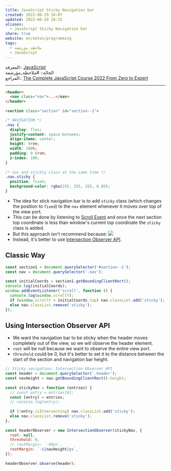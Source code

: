 ```yaml
---  
title: JavaScript Sticky Navigation bar  
created: 2022-06-29 18:07  
updated: 2022-06-29 18:15  
aliases:  
  - JavaScript Sticky Navigation bar  
share: true  
website: en/notes/programming  
tags:  
  - ملاحظة_مؤرشفة  
  - JavaScript  
---  
```

  
  
  
المعرفة:: [JavaScript](JavaScript)  
الحالة:: #ملاحظة_مؤرشفة  
المراجع:: [The Complete JavaScript Course 2022 From Zero to Expert](The%20Complete%20JavaScript%20Course%202022%20From%20Zero%20to%20Expert)  
  
---  
  
```html  
<header>  
  <nav class="nav">...</nav>  
</header>  
  
<section class="section" id="section--1">  
```  
  
```css  
/* NAVIGATION */  
.nav {  
  display: flex;  
  justify-content: space-between;  
  align-items: center;  
  height: 9rem;  
  width: 100%;  
  padding: 0 6rem;  
  z-index: 100;  
}  
  
/* nav and stickly class at the same time */  
.nav.sticky {  
  position: fixed;  
  background-color: rgba(255, 255, 255, 0.95);  
}  
```  
  
- The idea for stick navigation bar is to add `sticky` class (which changes the position to `fixed`) to the `nav` element whenever it moves over top of the view port.  
- This can be done by listening to [Scroll Event](,%20JavaScript%20Events#Scroll%20Event) and once the next section top coordinate is less than window's current top coordinate the `sticky` class is added.  
- But this approach isn't recommend because: ![](,%20JavaScript%20Events#%5EscrollEvent)  
- Instead, it's better to use [Intersection Observer API](JavaScript%20Intersection%20Observer%20API).  
  
## Classic Way  
  
```js  
const section1 = document.querySelector('#section--1');  
const nav = document.querySelector('.nav');  
  
const initialCoords = section1.getBoundingClientRect();  
console.log(initialCoords);  
window.addEventListener('scroll', function () {  
  console.log(window.scrollY);  
  if (window.scrollY > initialCoords.top) nav.classList.add('sticky');  
  else nav.classList.remove('sticky');  
});  
```  
  
## Using Intersection Observer API  
  
- We want the navigation bar to be sticky when the header moves completely out of the view, so we will observe the header element.  
- `root` will be null because we want to observe the entire view port.  
- `threshold` could be 0, but it's better to set it to the distance between the start of the section and navigation bar height.  
  
```js  
// Sticky navigation: Intersection Observer API  
const header = document.querySelector('.header');  
const navHeight = nav.getBoundingClientRect().height;  
  
const stickyNav = function (entries) {  
  // const entry = entries[0];  
  const [entry] = entries;  
  // console.log(entry);  
  
  if (!entry.isIntersecting) nav.classList.add('sticky');  
  else nav.classList.remove('sticky');  
};  
  
const headerObserver = new IntersectionObserver(stickyNav, {  
  root: null,  
  threshold: 0,  
  // rootMargin: `-90px`,  
  rootMargin: `-${navHeight}px`,  
});  
  
headerObserver.observe(header);  
```  
